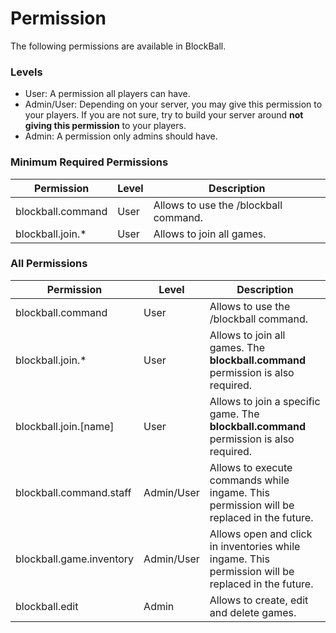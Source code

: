 # Permission

The following permissions are available in BlockBall.

### Levels

* User: A permission all players can have.
* Admin/User: Depending on your server, you may give this permission to your players. If you are not sure, try to build
  your server around **not giving this permission** to your players.
* Admin: A permission only admins should have.

### Minimum Required Permissions

| Permission               | Level      | Description                                                                                          |   
|--------------------------|------------|------------------------------------------------------------------------------------------------------|
| blockball.command        | User       | Allows to use the /blockball command.                                                                |   
| blockball.join.*         | User       | Allows to join all games.                 |

### All Permissions

| Permission               | Level      | Description                                                                                          |   
|--------------------------|------------|------------------------------------------------------------------------------------------------------|
| blockball.command        | User       | Allows to use the /blockball command.                                                                |   
| blockball.join.*         | User       | Allows to join all games. The **blockball.command** permission is also required.                     |  
| blockball.join.[name]    | User       | Allows to join a specific game. The **blockball.command** permission is also required.               |
| blockball.command.staff  | Admin/User | Allows to execute commands while ingame. This permission will be replaced in the future.             |  
| blockball.game.inventory | Admin/User | Allows open and click in inventories while ingame.   This permission will be replaced in the future. |
| blockball.edit           | Admin      | Allows to create, edit and delete games.                                                             |                          

